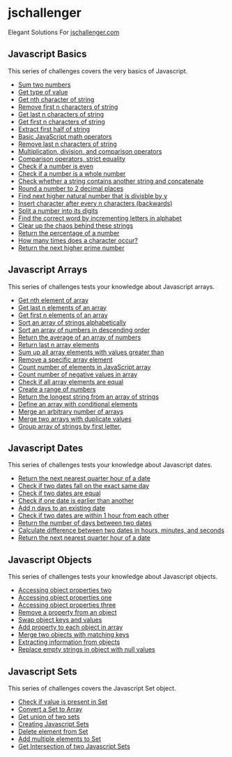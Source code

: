 # jschallenger
Elegant Solutions For [jschallenger.com](https://jschallenger.com)

## Javascript Basics
This series of challenges covers the very basics of Javascript.
 - [Sum two numbers](./Javascript%20Basics/Sum%20two%20numbers.js)
 - [Get type of value](./Javascript%20Basics/Get%20type%20of%20value.js)
 - [Get nth character of string](./Javascript%20Basics/Get%20nth%20character%20of%20string.js)
 - [Remove first n characters of string](./Javascript%20Basics/Remove%20first%20n%20characters%20of%20string.js)
 - [Get last n characters of string](./Javascript%20Basics/Get%20last%20n%20characters%20of%20string.js)
 - [Get first n characters of string](./Javascript%20Basics/Get%20first%20n%20characters%20of%20string.js)
 - [Extract first half of string](./Javascript%20Basics/Extract%20first%20half%20of%20string.js)
 - [Basic JavaScript math operators](./Javascript%20Basics/Basic%20JavaScript%20math%20operators.js)
 - [Remove last n characters of string](./Javascript%20Basics/Remove%20last%20n%20characters%20of%20string.js)
 - [Multiplication, division, and comparison operators](./Javascript%20Basics/Multiplication%2C%20division%2C%20and%20comparison%20operators.js)
 - [Comparison operators, strict equality](./Javascript%20Basics/Comparison%20operators%2C%20strict%20equality.js)
 - [Check if a number is even](./Javascript%20Basics/Check%20if%20a%20number%20is%20even.js)
 - [Check if a number is a whole number](./Javascript%20Basics/Check%20if%20a%20number%20is%20a%20whole%20number.js)
 - [Check whether a string contains another string and concatenate](./Javascript%20Basics/Check%20whether%20a%20string%20contains%20another%20string%20and%20concatenate.js)
 - [Round a number to 2 decimal places](./Javascript%20Basics/Round%20a%20number%20to%202%20decimal%20places.js)
 - [Find next higher natural number that is divisble by y](./Javascript%20Basics/Find%20next%20higher%20natural%20number%20that%20is%20divisble%20by%20y.js)
 - [Insert character after every n characters (backwards)](./Javascript%20Basics/Insert%20character%20after%20every%20n%20characters%20(backwards).js)
 - [Split a number into its digits](./Javascript%20Basics/Split%20a%20number%20into%20its%20digits.js)
 - [Find the correct word by incrementing letters in alphabet](./Javascript%20Basics/Find%20the%20correct%20word%20by%20incrementing%20letters%20in%20alphabet.js)
 - [Clear up the chaos behind these strings](./Javascript%20Basics/Clear%20up%20the%20chaos%20behind%20these%20strings.js)
 - [Return the percentage of a number](./Javascript%20Basics/Return%20the%20percentage%20of%20a%20number.js)
 - [How many times does a character occur?](./Javascript%20Basics/How%20many%20times%20does%20a%20character%20occur.js)
 - [Return the next higher prime number](./Javascript%20Basics/Return%20the%20next%20higher%20prime%20number.js)

## Javascript Arrays
This series of challenges tests your knowledge about Javascript arrays.
 - [Get nth element of array](./Javascript%20Arrays/Get%20nth%20element%20of%20array.js)
 - [Get last n elements of an array](./Javascript%20Arrays/Get%20last%20n%20elements%20of%20an%20array.js)
 - [Get first n elements of an array](./Javascript%20Arrays/Get%20first%20n%20elements%20of%20an%20array.js)
 - [Sort an array of strings alphabetically](./Javascript%20Arrays/Sort%20an%20array%20of%20strings%20alphabetically.js)
 - [Sort an array of numbers in descending order](./Javascript%20Arrays/Sort%20an%20array%20of%20numbers%20in%20descending%20order.js)
 - [Return the average of an array of numbers](./Javascript%20Arrays/Return%20the%20average%20of%20an%20array%20of%20numbers.js)
 - [Return last n array elements](./Javascript%20Arrays/Return%20last%20n%20array%20elements.js)
 - [Sum up all array elements with values greater than](./Javascript%20Arrays/Sum%20up%20all%20array%20elements%20with%20values%20greater%20than.js)
 - [Remove a specific array element](./Javascript%20Arrays/Remove%20a%20specific%20array%20element.js)
 - [Count number of elements in JavaScript array](./Javascript%20Arrays/Count%20number%20of%20elements%20in%20JavaScript%20array.js)
 - [Count number of negative values in array](./Javascript%20Arrays/Count%20number%20of%20negative%20values%20in%20array.js)
 - [Check if all array elements are equal](./Javascript%20Arrays/Check%20if%20all%20array%20elements%20are%20equal.js)
 - [Create a range of numbers](./Javascript%20Arrays/Create%20a%20range%20of%20numbers.js)
 - [Return the longest string from an array of strings](./Javascript%20Arrays/Return%20the%20longest%20string%20from%20an%20array%20of%20strings.js)
 - [Define an array with conditional elements](./Javascript%20Arrays/Define%20an%20array%20with%20conditional%20elements.js)
 - [Merge an arbitrary number of arrays](./Javascript%20Arrays/Merge%20an%20arbitrary%20number%20of%20arrays.js)
 - [Merge two arrays with duplicate values](./Javascript%20Arrays/Merge%20two%20arrays%20with%20duplicate%20values.js)
 - [Group array of strings by first letter.](./Javascript%20Arrays/Group%20array%20of%20strings%20by%20first%20letter.js)

## Javascript Dates
This series of challenges tests your knowledge about Javascript dates.
- [Return the next nearest quarter hour of a date](./Javascript%20Dates/Return%20the%20next%20nearest%20quarter%20hour%20of%20a%20date.js)
- [Check if two dates fall on the exact same day](./Javascript%20Dates/Check%20if%20two%20dates%20fall%20on%20the%20exact%20same%20day.js)
- [Check if two dates are equal](./Javascript%20Dates/Check%20if%20two%20dates%20are%20equal.js)
- [Check if one date is earlier than another](./Javascript%20Dates/Check%20if%20one%20date%20is%20earlier%20than%20another.js)
- [Add n days to an existing date](./Javascript%20Dates/Add%20n%20days%20to%20an%20existing%20date.js)
- [Check if two dates are within 1 hour from each other](./Javascript%20Dates/Check%20if%20two%20dates%20are%20within%201%20hour%20from%20each%20other.js)
- [Return the number of days between two dates](./Javascript%20Dates/Return%20the%20number%20of%20days%20between%20two%20dates.js)
- [Calculate difference between two dates in hours, minutes, and seconds](./Javascript%20Dates/Calculate%20difference%20between%20two%20dates%20in%20hours,%20minutes,%20and%20seconds.js)
- [Return the next nearest quarter hour of a date](./Javascript%20Dates/Return%20the%20next%20nearest%20quarter%20hour%20of%20a%20date.js)

## Javascript Objects
This series of challenges tests your knowledge about Javascript objects.
- [Accessing object properties two](./Javascript%20Objects/Accessing%20object%20properties%20two.js)
- [Accessing object properties one](./Javascript%20Objects/Accessing%20object%20properties%20one.js)
- [Accessing object properties three](./Javascript%20Objects/Accessing%20object%20properties%20three.js)
- [Remove a property from an object](./Javascript%20Objects/Remove%20a%20property%20from%20an%20object.js)
- [Swap object keys and values](./Javascript%20Objects/Swap%20object%20keys%20and%20values.js)
- [Add property to each object in array](./Javascript%20Objects/Add%20property%20to%20each%20object%20in%20array.js)
- [Merge two objects with matching keys](./Javascript%20Objects/Merge%20two%20objects%20with%20matching%20keys.js)
- [Extracting information from objects](./Javascript%20Objects/Extracting%20information%20from%20objects.js)
- [Replace empty strings in object with null values](./Javascript%20Objects/Replace%20empty%20strings%20in%20object%20with%20null%20values.js)

## Javascript Sets
This series of challenges covers the Javascript Set object.
- [Check if value is present in Set](./Javascript%20Sets/Check%20if%20value%20is%20present%20in%20Set.js)
- [Convert a Set to Array](./Javascript%20Sets/Convert%20a%20Set%20to%20Array.js)
- [Get union of two sets](./Javascript%20Sets/Get%20union%20of%20two%20sets.js)
- [Creating Javascript Sets](./Javascript%20Sets/Creating%20Javascript%20Sets.js)
- [Delete element from Set](./Javascript%20Sets/Delete%20element%20from%20Set.js)
- [Add multiple elements to Set](./Javascript%20Sets/Add%20multiple%20elements%20to%20Set.js)
- [Get Intersection of two Javascript Sets](./Javascript%20Sets/Get%20Intersection%20of%20two%20Javascript%20Sets.js)
